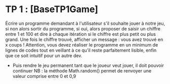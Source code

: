 # TP 1 : [BaseTP1Game] 
Écrire un programme demandant à l'utilisateur s'il souhaite jouer à notre jeu, si non alors sortir du programme, si oui, alors proposer de saisir un chiffre entre 1 et 100 et dire à chaque itération si le chiffre est plus petit ou plus grand. Une fois le chiffre trouvé, afficher un message : vous avez trouvé en x coups !
Attention, vous devez réaliser le programme en un minimum de lignes de codes tout en veillant à ce qu’il reste parfaitement lisible, enfin que ce soit intuitif pour un autre dev.
- Puis rendre le jeu permanent tant que le joueur veut jouer, il doit pouvoir continuer
NB : la méthode Math.random() permet de renvoyer une valeur comprise entre 0 et 0,9
